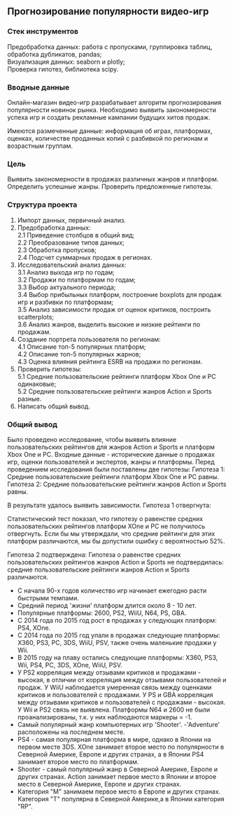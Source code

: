 ## Прогнозирование популярности видео-игр

### Стек инструментов

Предобработка данных: работа с пропусками, группировка таблиц, обработка дубликатов, pandas;   
Визуализация данных: seaborn и plotly;   
Проверка гипотез, библиотека scipy.

### Вводные данные

Онлайн-магазин видео-игр разрабатывает алгоритм прогнозирования популярности новинок рынка. Необходимо выявить закономерности успеха игр и создать рекламные кампании будущих хитов продаж.

Имеются размеченные данные: информация об играх, платформах, оценках, количестве проданных копий с разбивкой по регионам и возрастным группам.

### Цель

Выявить закономерности в продажах различных жанров и платформ. Определить успешные жанры. Проверить предложенные гипотезы.  

### Структура проекта  

1. Импорт данных, первичный анализ.  
2. Предобработка данных:  
2.1 Приведение столбцов в общий вид;  
2.2 Преобразование типов данных;  
2.3 Обработка пропусков;  
2.4 Подсчет суммарных продаж в регионах.  
3. Исследовательский анализ данных:  
3.1 Анализ выхода игр по годам;  
3.2 Продажи по платформам по годам;  
3.3 Выбор актуального периода;  
3.4 Выбор прибыльных платформ, построение boxplots для продаж игр и разбивки по платформам;  
3.5 Анализ зависимости продаж от оценок критиков, построить scatterplots;  
3.6 Анализ жанров, выделить высокие и низкие рейтинги по продажам.  
4. Создание портрета пользователя по регионам:  
4.1 Описание топ-5 популярных платформ;  
4.2 Описание топ-5 популярных жарнов;  
4.3 Оценка влияния рейтинга ESRB на продажи по регионам.  
5. Проверить гипотезы:  
5.1 Средние пользовательские рейтинги платформ Xbox One и PC одинаковые;  
5.2 Средние пользовательские рейтинги жанров Action и Sports разные.  
6. Написать общий вывод.    

### Общий вывод
Было проведено исследование, чтобы выявить влияние пользовательских рейтингов для жанров Action и Sports и платформ Xbox One и PC. Входные данные - исторические данные о продажах игр, оценки пользователей и экспертов, жанры и платформы. Перед проведением исследования были поставлены две гипотезы:
Гипотеза 1: Средние пользовательские рейтинги платформ Xbox One и PC равны.
Гипотеза 2: Средние пользовательские рейтинги жанров Action и Sports равны.

В результате удалось выявить зависимости.
Гипотеза 1 отвергнута:

Статистический тест показал, что гипотезу о равенстве средних пользовательских рейтингов платформ XOne и PC не получилось отвергнуть.
Если бы мы утверждали, что средние рейтинги для этих платформ различаются, мы бы допустили ошибку с вероятностью 52%.

Гипотеза 2 подтверждена:
Гипотеза о равенстве средних пользовательских рейтингов жанров Action и Sports не подтвердилась: средние пользовательские рейтинги жанров Action и Sports различаются.

- C начала 90-х годов количество игр начинает ежегодно расти быстрыми темпами.
- Средний период 'жизни' платформ длится около 8 - 10 лет.
- Популярные платформы: 2600, PS2, WiiU, N64, PS, GBA.
- С 2014 года по 2015 год рост в продажах у следующих платформ: PS4, XOne.
- С 2014 года по 2015 год упали в продажах следующие платформы: X360, PS3, PC, 3DS, WiiU, PSV, также очень маленькие продажи у Wii.
- В 2015 году на плаву остались следующие платформы: X360, PS3, Wii, PS4, PC, 3DS, XOne, WiiU, PSV.
- У PS2 корреляция между отзывами критиков и продажами - высокая, в отличии от корреляция между отзывами пользователей и продаж. У WiiU наблюдается умеренная связь между оценками критиков и пользователей с продажами. У PS и GBA корреляция между отзывами критиков и пользователей c продажами - высокая. У Wii и PS2 связь не выявлена. Платформы N64 и 2600 не были проанализированы, т.к. у них наблюдаются маркеры = -1.
- Самый популярный жанр компьютерных игр 'Shooter'.
-'Adventure' расположены на последнем месте.
- PS4 - самая популярная платформа в мире, однако в Японии на первом месте 3DS. XOne занимает второе место по популярности в Северной Америке, Европе и других странах, а в Японии PS4 занимает второе место по платформам.
- Shooter - самый популярный жанр в Северной Америке, Европе и других странах. Action занимает первое место в Японии и второе место в Северной Америке, Европе и других странах.
- Категория "М" занимаем первое место в Европе и других странах. Категория "Т" популярна в Северной Америке,а в Японии категория "RP".
